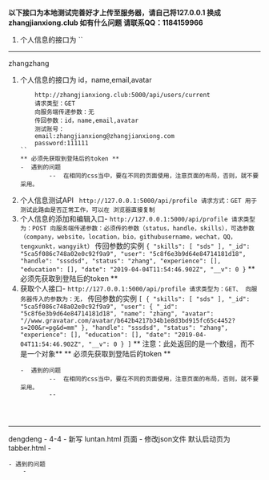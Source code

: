 **以下接口为本地测试完善好才上传至服务器，请自己将127.0.0.1 换成 zhangjianxiong.club 如有什么问题 请联系QQ：1184159966**

1. 个人信息的接口为 
	`` 
------------------------------------
zhangzhang

1. 个人信息的接口为 id，name,email,avatar
	```
		http://zhangjianxiong.club:5000/api/users/current
		请求类型：GET
		向服务端传递参数：无
		传回参数：id，name,email,avatar
		测试账号：
		email:zhangjianxiong@zhangjianxiong.com
		password:111111
	``
	** 必须先获取到登陆后的token **
	-  遇到的问题
			--  在相同的css当中，要在不同的页面使用，注意页面的布局，否则，就不要采用。
2. 个人信息测试API 
	`` 
		http://127.0.0.1:5000/api/profile
		请求方式：GET
		用于测试此路由是否正常工作，可以在 浏览器直接复制 
	``
3. 个人信息的添加和编辑入口-
	``
		http://127.0.0.1:5000/api/profile
		请求类型为：POST
		向服务端传递参数：必须传的参数（status，handle，skills），可选参数（company，website，location，bio，githubusername，wechat，QQ，tengxunkt，wangyikt）
	``
		传回参数的实例
	``
		{
			"skills": [
				"sds"
			],
			"_id": "5ca5f086c748a02e0c92f9a9",
			"user": "5c8f6e3b9d64e84714181d18",
			"handle": "sssdsd",
			"status": "zhang",
			"experience": [],
			"education": [],
			"date": "2019-04-04T11:54:46.902Z",
			"__v": 0
		}
	``
	** 必须先获取到登陆后的token **
4. 获取个人接口-
	``
		http://127.0.0.1:5000/api/profile
		请求类型为：GET、
		向服务器传入的参数为：无，
	``
		传回参数的实例
	``
		[
			{
				"skills": [
					"sds"
				],
				"_id": "5ca5f086c748a02e0c92f9a9",
				"user": {
					"_id": "5c8f6e3b9d64e84714181d18",
					"name": "zhang",
					"avatar": "//www.gravatar.com/avatar/b642b4217b34b1e8d3bd915fc65c4452?s=200&r=pg&d=mm"
				},
				"handle": "sssdsd",
				"status": "zhang",
				"experience": [],
				"education": [],
				"date": "2019-04-04T11:54:46.902Z",
				"__v": 0
			}
		]
	``
	** 注意：此处返回的是一个数组，而不是一个对象**
	** 必须先获取到登陆后的token **
	```
	-  遇到的问题
			--  在相同的css当中，要在不同的页面使用，注意页面的布局，否则，就不要采用。
			-- 
 



--------------------------
dengdeng
	-  4-4 
		- 新写 luntan.html  页面 
		- 修改json文件 默认启动页为tabber.html
		- 
	
	- 遇到的问题
		- 
		
	
